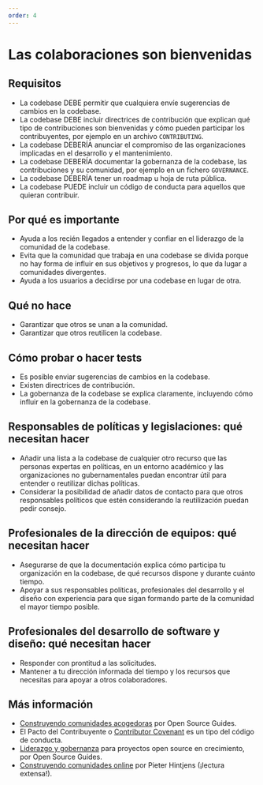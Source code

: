 ```yaml
---
order: 4
---
```


# Las colaboraciones son bienvenidas

## Requisitos

* La codebase DEBE permitir que cualquiera envíe sugerencias de cambios en la codebase.
* La codebase DEBE incluir directrices de contribución que explican qué tipo de contribuciones son bienvenidas y cómo pueden participar los contribuyentes, por ejemplo en un archivo `CONTRIBUTING`.
* La codebase DEBERÍA anunciar el compromiso de las organizaciones implicadas en el desarrollo y el mantenimiento.
* La codebase DEBERÍA documentar la gobernanza de la codebase, las contribuciones y su comunidad, por ejemplo en un fichero `GOVERNANCE`.
* La codebase DEBERÍA tener un roadmap u hoja de ruta pública.
* La codebase PUEDE incluir un código de conducta para aquellos que quieran contribuir.

## Por qué es importante

* Ayuda a los recién llegados a entender y confiar en el liderazgo de la comunidad de la codebase.
* Evita que la comunidad que trabaja en una codebase se divida porque no hay forma de influir en sus objetivos y progresos, lo que da lugar a comunidades divergentes.
* Ayuda a los usuarios a decidirse por una codebase en lugar de otra.

## Qué no hace

* Garantizar que otros se unan a la comunidad.
* Garantizar que otros reutilicen la codebase.

## Cómo probar o hacer tests

* Es posible enviar sugerencias de cambios en la codebase.
* Existen directrices de contribución.
* La gobernanza de la codebase se explica claramente, incluyendo cómo influir en la gobernanza de la codebase.

## Responsables de políticas y legislaciones: qué necesitan hacer

* Añadir una lista a la codebase de cualquier otro recurso que las personas expertas en políticas, en un entorno académico y las organizaciones no gubernamentales puedan encontrar útil para entender o reutilizar dichas políticas.
* Considerar la posibilidad de añadir datos de contacto para que otros responsables políticos que estén considerando la reutilización puedan pedir consejo.

## Profesionales de la dirección de equipos: qué necesitan hacer

* Asegurarse de que la documentación explica cómo participa tu organización en la codebase, de qué recursos dispone y durante cuánto tiempo.
* Apoyar a sus responsables políticas, profesionales del desarrollo y el diseño con experiencia para que sigan formando parte de la comunidad el mayor tiempo posible.

## Profesionales del desarrollo de software y diseño: qué necesitan hacer

* Responder con prontitud a las solicitudes.
* Mantener a tu dirección informada del tiempo y los recursos que necesitas para apoyar a otros colaboradores.

## Más información

* [Construyendo comunidades acogedoras](https://opensource.guide/building-community/) por Open Source Guides.
* El Pacto del Contribuyente o [Contributor Covenant](https://www.contributor-covenant.org/version/1/4/code-of-conduct) es un tipo del código de conducta.
* [Liderazgo y gobernanza](https://opensource.guide/leadership-and-governance/) para proyectos open source en crecimiento, por Open Source Guides.
* [Construyendo comunidades online](http://hintjens.com/blog:117) por Pieter Hintjens (¡lectura extensa!).
